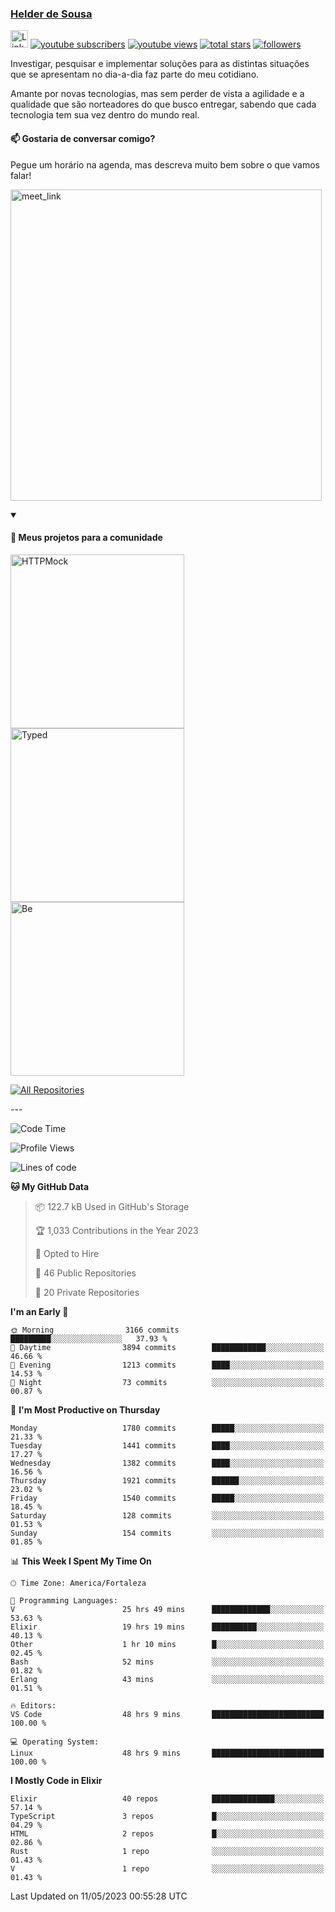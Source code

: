 <p align="left">
<a href="https://github.com/andridus">
    <h3>Helder de Sousa</h3></a>
</p>


<p align="left">
 <a href="https://linkedin.com/in/helder-de-sousa">
    <img height="28px" alt="Linkedin" title="Helder de Sousa" src="https://img.shields.io/badge/-linkedin-blue?style=flat-square&logo=Linkedin&logoColor=white&link=https://www.linkedin.com/in/helder-de-sousa""/></a>
  <a href="https://www.youtube.com/@vocedesenvolvedor?sub_confirmation=1">
    <img alt="youtube subscribers" title="Inscreva-se no canal Você, desenvolvedor" src="https://custom-icon-badges.demolab.com/youtube/channel/subscribers/UCh-qOj_p5CY_AfuR7fEYbwA?color=%23E05D44&label=V0CÊ,%20 DESENVOLVEDOR&logo=video&logoColor=white&style=for-the-badge&labelColor=CE4630""/></a>
  <a href="https://www.youtube.com/@vocedesenvolvedor">
    <img alt="youtube views" title="YouTube Visualizações" src="https://custom-icon-badges.demolab.com/youtube/channel/views/UCh-qOj_p5CY_AfuR7fEYbwA?color=%23E1AD0E&logo=video&logoColor=white&style=for-the-badge&labelColor=C79600"/></a>
  <a href="https://github.com/andridus?tab=repositories&sort=stargazers">
    <img alt="total stars" title="Total de Estrelas no GitHub" src="https://custom-icon-badges.demolab.com/github/stars/andridus?color=55960c&style=for-the-badge&labelColor=488207&logo=star"/></a>
  <a href="https://github.com/andridus?tab=followers">
    <img alt="followers" title="Siga-me on Github" src="https://custom-icon-badges.demolab.com/github/followers/andridus?color=236ad3&labelColor=1155ba&style=for-the-badge&logo=person-add&label=Follow&logoColor=white"/></a>
</p>

<p align="left">
 Investigar, pesquisar e implementar soluções para as distintas situações que se apresentam no dia-a-dia faz parte do meu cotidiano.

Amante por novas tecnologias, mas sem perder de vista a agilidade e a qualidade que são norteadores do que busco entregar, sabendo que cada tecnologia tem sua vez dentro do mundo real.
</p>

#### 📫 Gostaria de conversar comigo?

Pegue um horário na agenda, mas descreva muito bem sobre o que vamos falar!

<a href="https://calendly.com/andridus/30min" target="_blank"><img width="498" alt="meet_link" src="https://user-images.githubusercontent.com/15426564/144297439-f530f383-e73e-41e0-9914-a9b7d3f432e5.png"></a>


<details open>
  <summary><h4>📘 Meus projetos para a comunidade</h4></summary>

  <p align="left">
    <a href="https://github.com/andridus/httpmock"><img width="278" src="https://denvercoder1-github-readme-stats.vercel.app/api/pin/?username=andridus&repo=httpmock&theme=default&show_icons=true" alt="HTTPMock"></a>
    <a href="https://github.com/andridus/typed"><img width="278" src="https://denvercoder1-github-readme-stats.vercel.app/api/pin/?username=andridus&repo=typed&theme=default&show_icons=true" alt="Typed"></a>
    <a href="https://github.com/andridus/bee"><img width="278" src="https://denvercoder1-github-readme-stats.vercel.app/api/pin/?username=andridus&repo=bee&theme=default&show_icons=true" alt="Be"></a>

  </p>

  <a href="https://github.com/andridus?tab=repositories&sort=stargazers"><img alt="All Repositories" title="All Repositories" src="https://custom-icon-badges.demolab.com/badge/-Clique%20aqui%20para%20todos%20os%20meus%20repos-efefef?style=for-the-badge&logoColor=black&logo=repo"/></a>
</details>
---

<!--START_SECTION:waka-->
![Code Time](http://img.shields.io/badge/Code%20Time-546%20hrs%2058%20mins-blue)

![Profile Views](http://img.shields.io/badge/Profile%20Views-1-blue)

![Lines of code](https://img.shields.io/badge/From%20Hello%20World%20I%27ve%20Written-5.2%20million%20lines%20of%20code-blue)

**🐱 My GitHub Data** 

> 📦 122.7 kB Used in GitHub's Storage 
 > 
> 🏆 1,033 Contributions in the Year 2023
 > 
> 💼 Opted to Hire
 > 
> 📜 46 Public Repositories 
 > 
> 🔑 20 Private Repositories 
 > 
**I'm an Early 🐤** 

```text
🌞 Morning                3166 commits        █████████░░░░░░░░░░░░░░░░   37.93 % 
🌆 Daytime                3894 commits        ████████████░░░░░░░░░░░░░   46.66 % 
🌃 Evening                1213 commits        ████░░░░░░░░░░░░░░░░░░░░░   14.53 % 
🌙 Night                  73 commits          ░░░░░░░░░░░░░░░░░░░░░░░░░   00.87 % 
```
📅 **I'm Most Productive on Thursday** 

```text
Monday                   1780 commits        █████░░░░░░░░░░░░░░░░░░░░   21.33 % 
Tuesday                  1441 commits        ████░░░░░░░░░░░░░░░░░░░░░   17.27 % 
Wednesday                1382 commits        ████░░░░░░░░░░░░░░░░░░░░░   16.56 % 
Thursday                 1921 commits        ██████░░░░░░░░░░░░░░░░░░░   23.02 % 
Friday                   1540 commits        █████░░░░░░░░░░░░░░░░░░░░   18.45 % 
Saturday                 128 commits         ░░░░░░░░░░░░░░░░░░░░░░░░░   01.53 % 
Sunday                   154 commits         ░░░░░░░░░░░░░░░░░░░░░░░░░   01.85 % 
```


📊 **This Week I Spent My Time On** 

```text
🕑︎ Time Zone: America/Fortaleza

💬 Programming Languages: 
V                        25 hrs 49 mins      █████████████░░░░░░░░░░░░   53.63 % 
Elixir                   19 hrs 19 mins      ██████████░░░░░░░░░░░░░░░   40.13 % 
Other                    1 hr 10 mins        █░░░░░░░░░░░░░░░░░░░░░░░░   02.45 % 
Bash                     52 mins             ░░░░░░░░░░░░░░░░░░░░░░░░░   01.82 % 
Erlang                   43 mins             ░░░░░░░░░░░░░░░░░░░░░░░░░   01.51 % 

🔥 Editors: 
VS Code                  48 hrs 9 mins       █████████████████████████   100.00 % 

💻 Operating System: 
Linux                    48 hrs 9 mins       █████████████████████████   100.00 % 
```

**I Mostly Code in Elixir** 

```text
Elixir                   40 repos            ██████████████░░░░░░░░░░░   57.14 % 
TypeScript               3 repos             █░░░░░░░░░░░░░░░░░░░░░░░░   04.29 % 
HTML                     2 repos             █░░░░░░░░░░░░░░░░░░░░░░░░   02.86 % 
Rust                     1 repo              ░░░░░░░░░░░░░░░░░░░░░░░░░   01.43 % 
V                        1 repo              ░░░░░░░░░░░░░░░░░░░░░░░░░   01.43 % 
```




 Last Updated on 11/05/2023 00:55:28 UTC
<!--END_SECTION:waka-->
